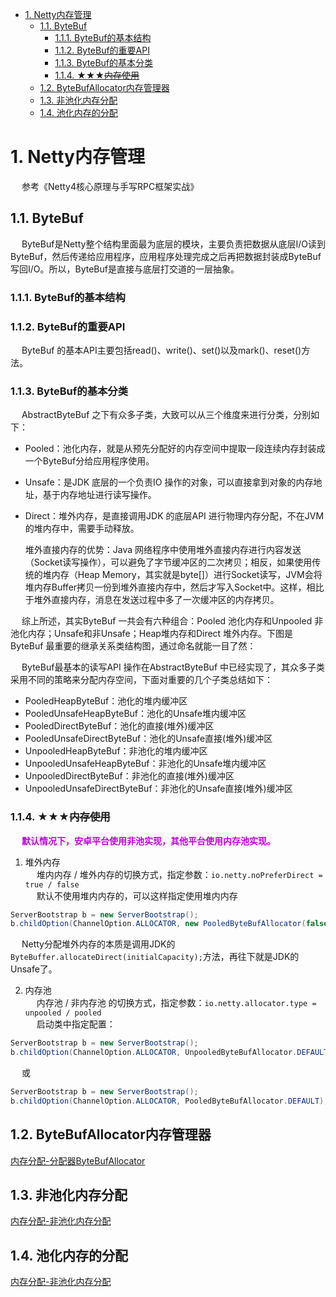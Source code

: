 
<!-- TOC -->

- [1. Netty内存管理](#1-netty内存管理)
    - [1.1. ByteBuf](#11-bytebuf)
        - [1.1.1. ByteBuf的基本结构](#111-bytebuf的基本结构)
        - [1.1.2. ByteBuf的重要API](#112-bytebuf的重要api)
        - [1.1.3. ByteBuf的基本分类](#113-bytebuf的基本分类)
        - [1.1.4. ★★★~~内存使用~~](#114-★★★内存使用)
    - [1.2. ByteBufAllocator内存管理器](#12-bytebufallocator内存管理器)
    - [1.3. 非池化内存分配](#13-非池化内存分配)
    - [1.4. 池化内存的分配](#14-池化内存的分配)

<!-- /TOC -->


# 1. Netty内存管理
<!-- 
https://blog.csdn.net/m0_37556444/article/details/107959226
https://www.cnblogs.com/rickiyang/p/13253203.html
-->

&emsp; 参考《Netty4核心原理与手写RPC框架实战》  

## 1.1. ByteBuf
&emsp; ByteBuf是Netty整个结构里面最为底层的模块，主要负责把数据从底层I/O读到ByteBuf，然后传递给应用程序，应用程序处理完成之后再把数据封装成ByteBuf写回I/O。所以，ByteBuf是直接与底层打交道的一层抽象。  

### 1.1.1. ByteBuf的基本结构


### 1.1.2. ByteBuf的重要API
&emsp; ByteBuf 的基本API主要包括read()、write()、set()以及mark()、reset()方法。  

### 1.1.3. ByteBuf的基本分类
<!-- 
https://mp.weixin.qq.com/s/qSiExDGODbj4NXJQNcKpdA
-->
&emsp; AbstractByteBuf 之下有众多子类，大致可以从三个维度来进行分类，分别如下：

* Pooled：池化内存，就是从预先分配好的内存空间中提取一段连续内存封装成一个ByteBuf分给应用程序使用。  
* Unsafe：是JDK 底层的一个负责IO 操作的对象，可以直接拿到对象的内存地址，基于内存地址进行读写操作。  
* Direct：堆外内存，是直接调用JDK 的底层API 进行物理内存分配，不在JVM 的堆内存中，需要手动释放。  


    堆外直接内存的优势：Java 网络程序中使用堆外直接内存进行内容发送（Socket读写操作），可以避免了字节缓冲区的二次拷贝；相反，如果使用传统的堆内存（Heap Memory，其实就是byte[]）进行Socket读写，JVM会将堆内存Buffer拷贝一份到堆外直接内存中，然后才写入Socket中。这样，相比于堆外直接内存，消息在发送过程中多了一次缓冲区的内存拷贝。

&emsp; 综上所述，其实ByteBuf 一共会有六种组合：Pooled 池化内存和Unpooled 非池化内存；Unsafe和非Unsafe；Heap堆内存和Direct 堆外内存。下图是ByteBuf 最重要的继承关系类结构图，通过命名就能一目了然：

&emsp; ByteBuf最基本的读写API 操作在AbstractByteBuf 中已经实现了，其众多子类采用不同的策略来分配内存空间，下面对重要的几个子类总结如下：  

* PooledHeapByteBuf：池化的堆内缓冲区
* PooledUnsafeHeapByteBuf：池化的Unsafe堆内缓冲区
* PooledDirectByteBuf：池化的直接(堆外)缓冲区
* PooledUnsafeDirectByteBuf：池化的Unsafe直接(堆外)缓冲区
* UnpooledHeapByteBuf：非池化的堆内缓冲区
* UnpooledUnsafeHeapByteBuf：非池化的Unsafe堆内缓冲区
* UnpooledDirectByteBuf：非池化的直接(堆外)缓冲区
* UnpooledUnsafeDirectByteBuf：非池化的Unsafe直接(堆外)缓冲区


### 1.1.4. ★★★~~内存使用~~
&emsp; **<font color = "clime">默认情况下，安卓平台使用非池实现，其他平台使用内存池实现。</font>**  

1. 堆外内存  
&emsp; 堆内内存 / 堆外内存的切换方式，指定参数：`io.netty.noPreferDirect = true / false`  
&emsp; 默认不使用堆内内存的，可以这样指定使用堆内内存
```java
ServerBootstrap b = new ServerBootstrap();
b.childOption(ChannelOption.ALLOCATOR, new PooledByteBufAllocator(false))
```
&emsp; Netty分配堆外内存的本质是调用JDK的`ByteBuffer.allocateDirect(initialCapacity);`方法，再往下就是JDK的Unsafe了。

2. 内存池  
&emsp; 内存池 / 非内存池 的切换方式，指定参数：`io.netty.allocator.type = unpooled / pooled`  
&emsp; 启动类中指定配置：  
```java
ServerBootstrap b = new ServerBootstrap();
b.childOption(ChannelOption.ALLOCATOR, UnpooledByteBufAllocator.DEFAULT);
```
&emsp; 或
```java
ServerBootstrap b = new ServerBootstrap();
b.childOption(ChannelOption.ALLOCATOR, PooledByteBufAllocator.DEFAULT);
```

## 1.2. ByteBufAllocator内存管理器
[内存分配-分配器ByteBufAllocator](/docs/microService/communication/Netty/ByteBufAllocator.md)   

## 1.3. 非池化内存分配
[内存分配-非池化内存分配](/docs/microService/communication/Netty/Unpooled.md)    

## 1.4. 池化内存的分配  
[内存分配-非池化内存分配](/docs/microService/communication/Netty/Pooled.md)   
